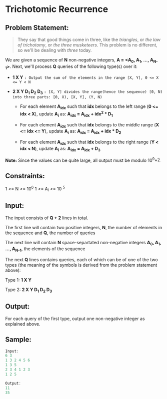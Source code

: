 # Trichotomic Recurrence

## Problem Statement:
> They say that good things come in three, like the *triangles*, or *the law of trichotomy*, or *the three musketeers*. This problem is no different, so we'll be dealing with *three* today.

We are given a sequence of **N** non-negative integers, **A = <A<sub>0</sub>, A<sub>1</sub>, ..., A<sub>N-1</sub>>**. Next, we'll process 
**Q** queries of the following type(s) over it:

- **1 X Y** `: Output the sum of the elements in the range [X, Y], 0 <= X <= Y < N`

- **2 X Y D<sub>1</sub> D<sub>2</sub> D<sub>3</sub>** `: [X, Y] divides the range(hence the sequence) [0, N) into three parts: [0, X), [X, Y], (Y, N)`

  - For each element **A<sub>idx</sub>** such that **idx** belongs to the left range (**0 <= idx < X**), update **A<sub>i</sub>** as: **A<sub>idx</sub> = A<sub>idx</sub> + idx<sup>2</sup> * D<sub>1</sub>**

  - For each element **A<sub>idx</sub>** such that **idx** belongs to the middle range (**X <= idx <= Y**), update **A<sub>i</sub>** as: **A<sub>idx</sub> = A<sub>idx</sub> + idx * D<sub>2</sub>**
  
  - For each element **A<sub>idx</sub>** such that **idx** belongs to the right range (**Y < idx < N**), update **A<sub>i</sub>** as: **A<sub>idx</sub> = A<sub>idx</sub> + D<sub>3</sub>**
  
 **Note:** Since the values can be quite large, all output must be modulo 10<sup>9</sup>+7.
  
## Constraints:
1 <= N <= 10<sup>6</sup>
1 <= A<sub>i</sub> <= 10 <sup>5</sup>

## Input: 
The input consists of **Q + 2** lines in total.

The first line will contain two positive integers, **N**, the number of elements in the sequence and **Q**, the number of queries

The next line will contain **N** space-separtated non-negative integers **A<sub>0</sub>, A<sub>1</sub>, ..., A<sub>N-1</sub>**, the elements of the sequence

The next **Q** lines contains queries, each of which can be of one of the two types (the meaning of the symbols is derived from the problem statement above):

Type 1: **1 X Y**

Type 2: **2 X Y D<sub>1</sub> D<sub>2</sub> D<sub>3</sub>**

## Output:
For each query of the first type, output one non-negative integer as explained above.

## Sample:
```cpp
Input:
6 3
1 3 2 4 5 6
1 3 5
2 3 4 1 2 3
1 2 5

Output:
11
35
```
